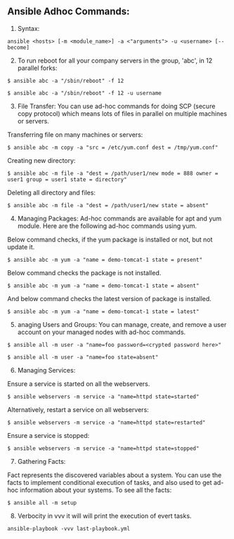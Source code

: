 ## Ansible Adhoc Commands:


1. Syntax:
```
ansible <hosts> [-m <module_name>] -a <"arguments"> -u <username> [--become]  
```

2. To run reboot for all your company servers in the group, 'abc', in 12 parallel forks:

```
$ ansible abc -a "/sbin/reboot" -f 12  

$ ansible abc -a "/sbin/reboot" -f 12 -u username  
```

3. File Transfer:
You can use ad-hoc commands for doing SCP (secure copy protocol) which means lots of files in parallel on multiple machines or servers.

Transferring file on many machines or servers:
```
$ ansible abc -m copy -a "src = /etc/yum.conf dest = /tmp/yum.conf"  
```

Creating new directory: 
```
$ ansible abc -m file -a "dest = /path/user1/new mode = 888 owner = user1 group = user1 state = directory" 
```
Deleting all directory and files:

```
$ ansible abc -m file -a "dest = /path/user1/new state = absent"  

```

4. Managing Packages:
Ad-hoc commands are available for apt and yum module. Here are the following ad-hoc commands using yum.

Below command checks, if the yum package is installed or not, but not update it.
```
$ ansible abc -m yum -a "name = demo-tomcat-1 state = present" 
```
Below command checks the package is not installed.
```
$ ansible abc -m yum -a "name = demo-tomcat-1 state = absent"   
```

And below command checks the latest version of package is installed.
```
$ ansible abc -m yum -a "name = demo-tomcat-1 state = latest"   
```

5. anaging Users and Groups:
You can manage, create, and remove a user account on your managed nodes with ad-hoc commands.

```
$ ansible all -m user -a "name=foo password=<crypted password here>"  
  
$ ansible all -m user -a "name=foo state=absent"
```  


6. Managing Services:

Ensure a service is started on all the webservers.
```
$ ansible webservers -m service -a "name=httpd state=started"  
```
Alternatively, restart a service on all webservers:
```
$ ansible webservers -m service -a "name=httpd state=restarted" 
```
Ensure a service is stopped:
```
$ ansible webservers -m service -a "name=httpd state=stopped"
```


7. Gathering Facts:

Fact represents the discovered variables about a system. You can use the facts to implement conditional execution of tasks, and also used to get ad-hoc information about your systems. To see all the facts:
```
$ ansible all -m setup  
```

8. Verbocity in vvv it will will print the execution of evert tasks. 

```
ansible-playbook -vvv last-playbook.yml
```

